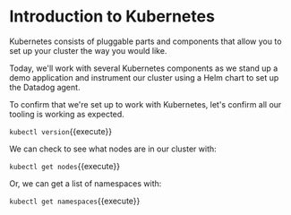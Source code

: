 # Introduction to Kubernetes

Kubernetes consists of pluggable parts and components that allow you to set up your
cluster the way you would like.

Today, we'll work with several Kubernetes components as we stand up a demo application and
instrument our cluster using a Helm chart to set up the Datadog agent.

To confirm that we're set up to work with Kubernetes, let's confirm all our tooling is working as
expected.

`kubectl version`{{execute}}

We can check to see what nodes are in our cluster with:

`kubectl get nodes`{{execute}}

Or, we can get a list of namespaces with:

`kubectl get namespaces`{{execute}}
